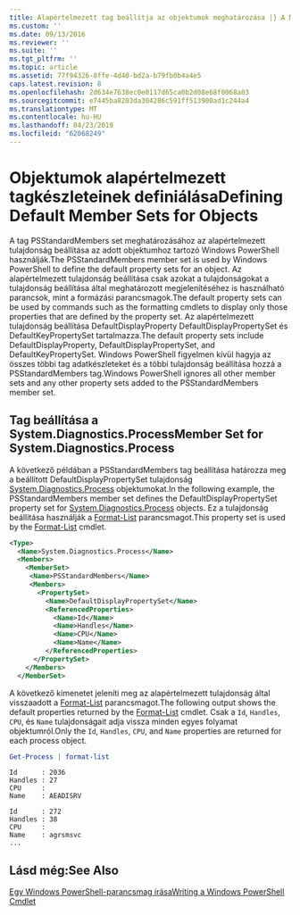 ```yaml
---
title: Alapértelmezett tag beállítja az objektumok meghatározása |} A Microsoft Docs
ms.custom: ''
ms.date: 09/13/2016
ms.reviewer: ''
ms.suite: ''
ms.tgt_pltfrm: ''
ms.topic: article
ms.assetid: 77f94326-8ffe-4d40-bd2a-b79fb0b4a4e5
caps.latest.revision: 8
ms.openlocfilehash: 2d634e7638ec0e0117d65ca0b2d08e68f0068a03
ms.sourcegitcommit: e7445ba8203da304286c591ff513900ad1c244a4
ms.translationtype: MT
ms.contentlocale: hu-HU
ms.lasthandoff: 04/23/2019
ms.locfileid: "62068249"
---
```

# <a name="defining-default-member-sets-for-objects"></a><span data-ttu-id="a68fb-102">Objektumok alapértelmezett tagkészleteinek definiálása</span><span class="sxs-lookup"><span data-stu-id="a68fb-102">Defining Default Member Sets for Objects</span></span>

<span data-ttu-id="a68fb-103">A tag PSStandardMembers set meghatározásához az alapértelmezett tulajdonság beállítása az adott objektumhoz tartozó Windows PowerShell használják.</span><span class="sxs-lookup"><span data-stu-id="a68fb-103">The PSStandardMembers member set is used by Windows PowerShell to define the default property sets for an object.</span></span> <span data-ttu-id="a68fb-104">Az alapértelmezett tulajdonság beállítása csak azokat a tulajdonságokat a tulajdonság beállítása által meghatározott megjelenítéséhez is használható parancsok, mint a formázási parancsmagok.</span><span class="sxs-lookup"><span data-stu-id="a68fb-104">The default property sets can be used by commands such as the formatting cmdlets to display only those properties that are defined by the property set.</span></span> <span data-ttu-id="a68fb-105">Az alapértelmezett tulajdonság beállítása DefaultDisplayProperty DefaultDisplayPropertySet és DefaultKeyPropertySet tartalmazza.</span><span class="sxs-lookup"><span data-stu-id="a68fb-105">The default property sets include DefaultDisplayProperty, DefaultDisplayPropertySet, and DefaultKeyPropertySet.</span></span> <span data-ttu-id="a68fb-106">Windows PowerShell figyelmen kívül hagyja az összes többi tag adatkészleteket és a többi tulajdonság beállítása hozzá a PSStandardMembers tag.</span><span class="sxs-lookup"><span data-stu-id="a68fb-106">Windows PowerShell ignores all other member sets and any other property sets added to the PSStandardMembers member set.</span></span>

## <a name="member-set-for-systemdiagnosticsprocess"></a><span data-ttu-id="a68fb-107">Tag beállítása a System.Diagnostics.Process</span><span class="sxs-lookup"><span data-stu-id="a68fb-107">Member Set for System.Diagnostics.Process</span></span>

<span data-ttu-id="a68fb-108">A következő példában a PSStandardMembers tag beállítása határozza meg a beállított DefaultDisplayPropertySet tulajdonság [System.Diagnostics.Process](/dotnet/api/System.Diagnostics.Process) objektumokat.</span><span class="sxs-lookup"><span data-stu-id="a68fb-108">In the following example, the PSStandardMembers member set defines the DefaultDisplayPropertySet property set for [System.Diagnostics.Process](/dotnet/api/System.Diagnostics.Process) objects.</span></span> <span data-ttu-id="a68fb-109">Ez a tulajdonság beállítása használják a [Format-List](/powershell/module/Microsoft.PowerShell.Utility/Format-List) parancsmagot.</span><span class="sxs-lookup"><span data-stu-id="a68fb-109">This property set is used by the [Format-List](/powershell/module/Microsoft.PowerShell.Utility/Format-List) cmdlet.</span></span>

```xml
<Type>
  <Name>System.Diagnostics.Process</Name>
  <Members>
    <MemberSet>
     <Name>PSStandardMembers</Name>
     <Members>
       <PropertySet>
         <Name>DefaultDisplayPropertySet</Name>
         <ReferencedProperties>
           <Name>Id</Name>
           <Name>Handles</Name>
           <Name>CPU</Name>
           <Name>Name</Name>
         </ReferencedProperties>
      </PropertySet>
    </Members>
  </MemberSet>
```

<span data-ttu-id="a68fb-110">A következő kimenetet jeleníti meg az alapértelmezett tulajdonság által visszaadott a [Format-List](/powershell/module/Microsoft.PowerShell.Utility/Format-List) parancsmagot.</span><span class="sxs-lookup"><span data-stu-id="a68fb-110">The following output shows the default properties returned by the [Format-List](/powershell/module/Microsoft.PowerShell.Utility/Format-List) cmdlet.</span></span> <span data-ttu-id="a68fb-111">Csak a `Id`, `Handles`, `CPU`, és `Name` tulajdonságait adja vissza minden egyes folyamat objektumról.</span><span class="sxs-lookup"><span data-stu-id="a68fb-111">Only the `Id`, `Handles`, `CPU`, and `Name` properties are returned for each process object.</span></span>

```powershell
Get-Process | format-list
```

```output
Id      : 2036
Handles : 27
CPU     :
Name    : AEADISRV

Id      : 272
Handles : 38
CPU     :
Name    : agrsmsvc
...
```

## <a name="see-also"></a><span data-ttu-id="a68fb-112">Lásd még:</span><span class="sxs-lookup"><span data-stu-id="a68fb-112">See Also</span></span>

[<span data-ttu-id="a68fb-113">Egy Windows PowerShell-parancsmag írása</span><span class="sxs-lookup"><span data-stu-id="a68fb-113">Writing a Windows PowerShell Cmdlet</span></span>](./writing-a-windows-powershell-cmdlet.md)
